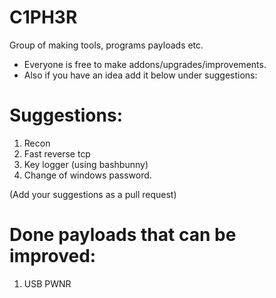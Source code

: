 # C1PH3R
Group of making tools, programs payloads etc.

* Everyone is free to make addons/upgrades/improvements.
* Also if you have an idea add it below under suggestions:

# Suggestions:

1. Recon 
2. Fast reverse tcp
3. Key logger (using bashbunny)
4. Change of windows password.

(Add your suggestions as a pull request)

# Done payloads that can be improved:

1. USB PWNR
